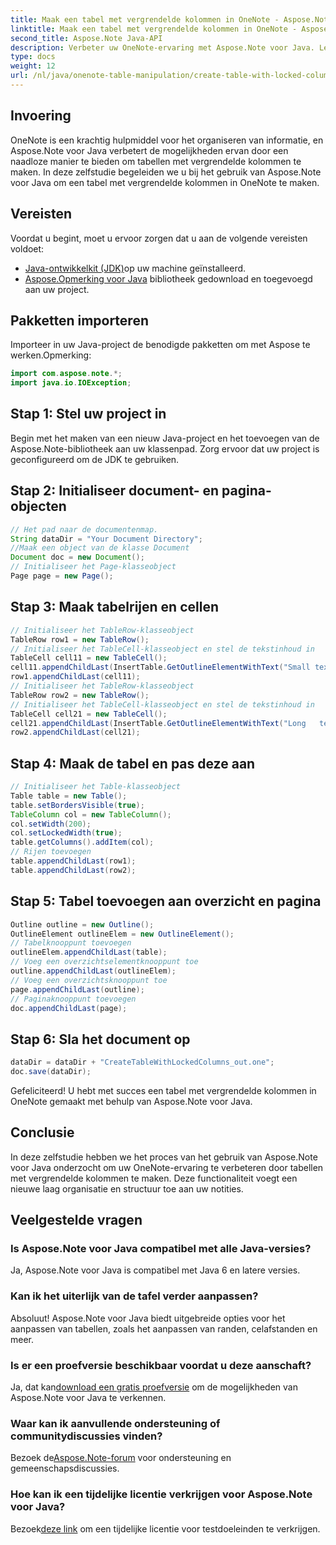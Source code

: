 ```yaml
---
title: Maak een tabel met vergrendelde kolommen in OneNote - Aspose.Note
linktitle: Maak een tabel met vergrendelde kolommen in OneNote - Aspose.Note
second_title: Aspose.Note Java-API
description: Verbeter uw OneNote-ervaring met Aspose.Note voor Java. Leer hoe u tabellen met vergrendelde kolommen maakt met behulp van een stapsgewijze handleiding. Download nu uw gratis proefversie!
type: docs
weight: 12
url: /nl/java/onenote-table-manipulation/create-table-with-locked-columns/
---
```

## Invoering
OneNote is een krachtig hulpmiddel voor het organiseren van informatie, en Aspose.Note voor Java verbetert de mogelijkheden ervan door een naadloze manier te bieden om tabellen met vergrendelde kolommen te maken. In deze zelfstudie begeleiden we u bij het gebruik van Aspose.Note voor Java om een tabel met vergrendelde kolommen in OneNote te maken.
## Vereisten
Voordat u begint, moet u ervoor zorgen dat u aan de volgende vereisten voldoet:
- [Java-ontwikkelkit (JDK)](https://www.oracle.com/java/technologies/javase-downloads.html)op uw machine geïnstalleerd.
- [Aspose.Opmerking voor Java](https://downloads.aspose.com/note/java) bibliotheek gedownload en toegevoegd aan uw project.
## Pakketten importeren
Importeer in uw Java-project de benodigde pakketten om met Aspose te werken.Opmerking:
```java
import com.aspose.note.*;
import java.io.IOException;
```
## Stap 1: Stel uw project in
Begin met het maken van een nieuw Java-project en het toevoegen van de Aspose.Note-bibliotheek aan uw klassenpad. Zorg ervoor dat uw project is geconfigureerd om de JDK te gebruiken.
## Stap 2: Initialiseer document- en pagina-objecten
```java
// Het pad naar de documentenmap.
String dataDir = "Your Document Directory";
//Maak een object van de klasse Document
Document doc = new Document();
// Initialiseer het Page-klasseobject
Page page = new Page();
```
## Stap 3: Maak tabelrijen en cellen
```java
// Initialiseer het TableRow-klasseobject
TableRow row1 = new TableRow();
// Initialiseer het TableCell-klasseobject en stel de tekstinhoud in
TableCell cell11 = new TableCell();
cell11.appendChildLast(InsertTable.GetOutlineElementWithText("Small text"));
row1.appendChildLast(cell11);
// Initialiseer het TableRow-klasseobject
TableRow row2 = new TableRow();
// Initialiseer het TableCell-klasseobject en stel de tekstinhoud in
TableCell cell21 = new TableCell();
cell21.appendChildLast(InsertTable.GetOutlineElementWithText("Long   text    with    several   words and    spaces."));
row2.appendChildLast(cell21);
```
## Stap 4: Maak de tabel en pas deze aan
```java
// Initialiseer het Table-klasseobject
Table table = new Table();
table.setBordersVisible(true);
TableColumn col = new TableColumn();
col.setWidth(200);
col.setLockedWidth(true);
table.getColumns().addItem(col);
// Rijen toevoegen
table.appendChildLast(row1);
table.appendChildLast(row2);
```
## Stap 5: Tabel toevoegen aan overzicht en pagina
```java
Outline outline = new Outline();
OutlineElement outlineElem = new OutlineElement();
// Tabelknooppunt toevoegen
outlineElem.appendChildLast(table);
// Voeg een overzichtselementknooppunt toe
outline.appendChildLast(outlineElem);
// Voeg een overzichtsknooppunt toe
page.appendChildLast(outline);
// Paginaknooppunt toevoegen
doc.appendChildLast(page);
```
## Stap 6: Sla het document op
```java
dataDir = dataDir + "CreateTableWithLockedColumns_out.one";
doc.save(dataDir);
```
Gefeliciteerd! U hebt met succes een tabel met vergrendelde kolommen in OneNote gemaakt met behulp van Aspose.Note voor Java.
## Conclusie
In deze zelfstudie hebben we het proces van het gebruik van Aspose.Note voor Java onderzocht om uw OneNote-ervaring te verbeteren door tabellen met vergrendelde kolommen te maken. Deze functionaliteit voegt een nieuwe laag organisatie en structuur toe aan uw notities.
## Veelgestelde vragen
### Is Aspose.Note voor Java compatibel met alle Java-versies?
Ja, Aspose.Note voor Java is compatibel met Java 6 en latere versies.
### Kan ik het uiterlijk van de tafel verder aanpassen?
Absoluut! Aspose.Note voor Java biedt uitgebreide opties voor het aanpassen van tabellen, zoals het aanpassen van randen, celafstanden en meer.
### Is er een proefversie beschikbaar voordat u deze aanschaft?
 Ja, dat kan[download een gratis proefversie](https://releases.aspose.com/) om de mogelijkheden van Aspose.Note voor Java te verkennen.
### Waar kan ik aanvullende ondersteuning of communitydiscussies vinden?
 Bezoek de[Aspose.Note-forum](https://forum.aspose.com/c/note/28) voor ondersteuning en gemeenschapsdiscussies.
### Hoe kan ik een tijdelijke licentie verkrijgen voor Aspose.Note voor Java?
 Bezoek[deze link](https://purchase.aspose.com/temporary-license/) om een tijdelijke licentie voor testdoeleinden te verkrijgen.